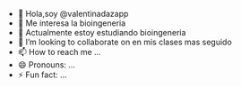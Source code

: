 - 👋 Hola,soy @valentinadazapp
- 👀 Me interesa la bioingeneria
- 🌱 Actualmente estoy estudiando bioingeneria
- 💞️ I’m looking to collaborate on en mis clases mas seguido
- 📫 How to reach me ...
- 😄 Pronouns: ...
- ⚡ Fun fact: ...

<!---
valentinadazapp/valentinadazapp is a ✨ special ✨ repository because its `README.md` (this file) appears on your GitHub profile.
You can click the Preview link to take a look at your changes.
--->
